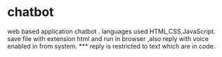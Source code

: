 # chatbot
web based application chatbot .
languages used HTML,CSS,JavaScript. 
save file with extension html and run in browser ,also reply with voice enabled in from system.
*** reply is restricted to text which are in code.
